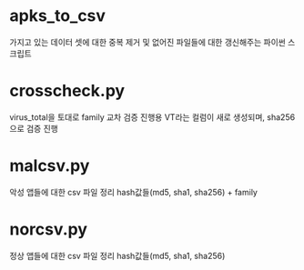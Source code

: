 # apks_to_csv
가지고 있는 데이터 셋에 대한 중복 제거 및 없어진 파일들에 대한 갱신해주는 파이썬 스크립트

# crosscheck.py
  virus_total을 토대로 family 교차 검증 진행용
  VT라는 컬럼이 새로 생성되며, sha256으로 검증 진행

# malcsv.py
  악성 앱들에 대한 csv 파일 정리
  hash값들(md5, sha1, sha256) + family
# norcsv.py
  정상 앱들에 대한 csv 파일 정리
  hash값들(md5, sha1, sha256)
